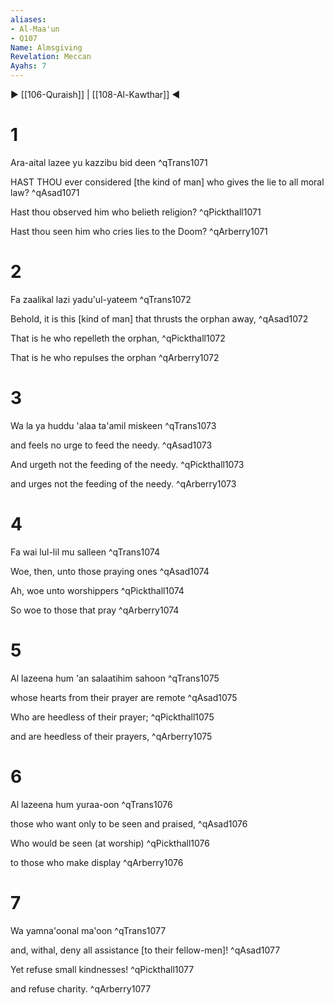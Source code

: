 ```yaml
---
aliases:
- Al-Maa'un
- Q107
Name: Almsgiving
Revelation: Meccan
Ayahs: 7
---
```


▶ [[106-Quraish]] | [[108-Al-Kawthar]] ◀

# 1

Ara-aital lazee yu kazzibu bid deen ^qTrans1071


HAST THOU ever considered [the kind of man] who gives the lie to all moral law? ^qAsad1071


Hast thou observed him who belieth religion? ^qPickthall1071


Hast thou seen him who cries lies to the Doom? ^qArberry1071

# 2

Fa zaalikal lazi yadu'ul-yateem ^qTrans1072


Behold, it is this [kind of man] that thrusts the orphan away, ^qAsad1072


That is he who repelleth the orphan, ^qPickthall1072


That is he who repulses the orphan ^qArberry1072

# 3

Wa la ya huddu 'alaa ta'amil miskeen ^qTrans1073


and feels no urge to feed the needy. ^qAsad1073


And urgeth not the feeding of the needy. ^qPickthall1073


and urges not the feeding of the needy. ^qArberry1073

# 4

Fa wai lul-lil mu salleen ^qTrans1074


Woe, then, unto those praying ones ^qAsad1074


Ah, woe unto worshippers ^qPickthall1074


So woe to those that pray ^qArberry1074

# 5

Al lazeena hum 'an salaatihim sahoon ^qTrans1075


whose hearts from their prayer are remote ^qAsad1075


Who are heedless of their prayer; ^qPickthall1075


and are heedless of their prayers, ^qArberry1075

# 6

Al lazeena hum yuraa-oon ^qTrans1076


those who want only to be seen and praised, ^qAsad1076


Who would be seen (at worship) ^qPickthall1076


to those who make display ^qArberry1076

# 7

Wa yamna'oonal ma'oon ^qTrans1077


and, withal, deny all assistance [to their fellow-men]! ^qAsad1077


Yet refuse small kindnesses! ^qPickthall1077


and refuse charity. ^qArberry1077

